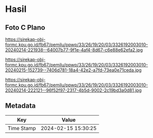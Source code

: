 # Hasil

## Foto C Plano

https://sirekap-obj-formc.kpu.go.id/fb67/pemilu/ppwp/33/26/19/20/03/3326192003010-20240214-221938--64007b77-9f1e-4af4-8d67-c6e88e62efa2.jpg

https://sirekap-obj-formc.kpu.go.id/fb67/pemilu/ppwp/33/26/19/20/03/3326192003010-20240215-152739--7406d781-18a4-42e2-a7fd-73ea0e71ceda.jpg

https://sirekap-obj-formc.kpu.go.id/fb67/pemilu/ppwp/33/26/19/20/03/3326192003010-20240214-222121--96f52f97-2317-4b5d-9002-2c19bd3a0d81.jpg


## Metadata

| Key        | Value               |
| ---------- | ------------------- |
| Time Stamp | 2024-02-15 15:30:25 |



